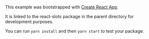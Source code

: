 This example was bootstrapped with [Create React App](https://github.com/facebook/create-react-app).

It is linked to the react-slots package in the parent directory for development purposes.

You can run `yarn install` and then `yarn start` to test your package.
